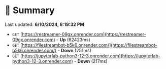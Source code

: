 # 📖 Summary
Last updated: **6/10/2024, 6:19:32 PM**

- `GET` [https://restreamer-09gx.onrender.com](https://restreamer-09gx.onrender.com) - **Up** (62423ms)
- `GET` [https://filestreambot-b5k6.onrender.com/](https://filestreambot-b5k6.onrender.com/) - **Down** (251ms)
- `GET` [https://jupyterlab-python3-12-3.onrender.com](https://jupyterlab-python3-12-3.onrender.com) - **Down** (217ms)
